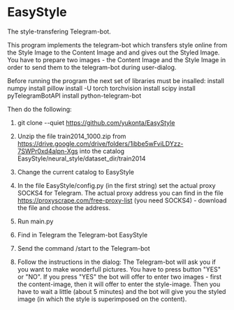 # EasyStyle
The style-transfering Telegram-bot.

This program implements the telegram-bot which transfers style online from the Style Image to the Content Image and and gives out the Styled Image.
You have to prepare two images - the Content Image and the Style Image in order to send them to the telegram-bot during user-dialog.

Before running the program the next set of libraries must be insalled:
install numpy
install pillow
install -U torch torchvision
install scipy
install pyTelegramBotAPI
install python-telegram-bot

Then do the following:
1) git clone --quiet https://github.com/yukonta/EasyStyle  
2) Unzip the file train2014_1000.zip from https://drive.google.com/drive/folders/1ibbe5wFviLDYzz-7SWPr0xd4alpn-Xgs into the catalog EasyStyle/neural_style/dataset_dir/train2014
3) Change the current catalog to EasyStyle
4) In the file EasyStyle/config.py (in the first string) set the actual proxy SOCKS4 for Telegram. The actual proxy address you can find in the file  https://proxyscrape.com/free-proxy-list (you need SOCKS4) - download the file and choose the address.

5) Run main.py

6) Find in Telegram the Telegram-bot EasyStyle 
7) Send the command /start to the Telegram-bot
8) Follow the instructions in the dialog: The Telegram-bot will ask you if you want to make wonderfull pictures. You have to press button "YES" or "NO". If you press "YES" the bot will offer to enter two images - first the content-image, then it will offer to enter the style-image. Then you have to wait a little (about 5 minutes) and the bot will give you the styled image (in which the style is superimposed on the content).




